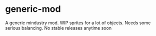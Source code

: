 # generic-mod
A generic mindustry mod. WIP sprites for a lot of objects. Needs some serious balancing. No stable releases anytime soon

